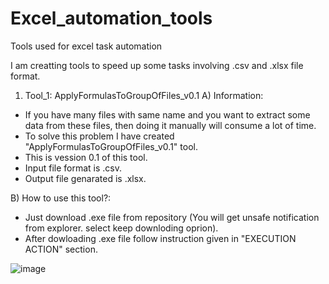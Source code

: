 # Excel_automation_tools
Tools used for excel task automation

I am creatting tools to speed up some tasks involving .csv and .xlsx file format. 


1) Tool_1: ApplyFormulasToGroupOfFiles_v0.1
A) Information:
- If you have many files with same name and you want to extract some data from these files, then doing it manually will consume a lot of time.
- To solve this problem I have created "ApplyFormulasToGroupOfFiles_v0.1" tool.
- This is vession 0.1 of this tool.
- Input file format is .csv.
- Output file genarated is .xlsx.

B) How to use this tool?:
- Just download .exe file from repository (You will get unsafe notification from explorer. select keep downloding oprion).
- After dowloading .exe file follow instruction given in "EXECUTION ACTION" section.

![image](https://user-images.githubusercontent.com/87736424/233184479-42addd37-7844-4502-a3f3-56a3a2f62f8d.png)

